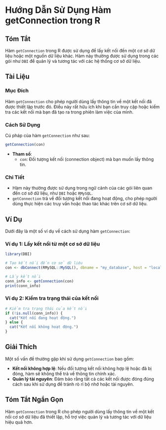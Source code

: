 <!--
Meta Description: # Hướng Dẫn Sử Dụng Hàm getConnection trong R ## Tóm Tắt Hàm `getConnection` trong R được sử dụng để lấy kết nối đến một cơ sở dữ liệu hoặc một nguồn ...
Meta Keywords: kết, nối, getconnection, liệu, hàm
-->

# Hướng Dẫn Sử Dụng Hàm getConnection trong R

## Tóm Tắt
Hàm `getConnection` trong R được sử dụng để lấy kết nối đến một cơ sở dữ liệu hoặc một nguồn dữ liệu khác. Hàm này thường được sử dụng trong các gói như `DBI` để quản lý và tương tác với các hệ thống cơ sở dữ liệu.

## Tài Liệu
### Mục Đích
Hàm `getConnection` cho phép người dùng lấy thông tin về một kết nối đã được thiết lập trước đó. Điều này rất hữu ích khi bạn cần truy cập hoặc kiểm tra các kết nối mà bạn đã tạo ra trong phiên làm việc của mình.

### Cách Sử Dụng
Cú pháp của hàm `getConnection` như sau:

```R
getConnection(con)
```

- **Tham số**:
  - `con`: Đối tượng kết nối (connection object) mà bạn muốn lấy thông tin.

### Chi Tiết
- Hàm này thường được sử dụng trong ngữ cảnh của các gói liên quan đến cơ sở dữ liệu, như `DBI` hoặc `RMySQL`.
- `getConnection` trả về đối tượng kết nối đang hoạt động, cho phép người dùng thực hiện các truy vấn hoặc thao tác khác trên cơ sở dữ liệu.

## Ví Dụ
Dưới đây là một số ví dụ về cách sử dụng hàm `getConnection`:

### Ví dụ 1: Lấy kết nối từ một cơ sở dữ liệu
```R
library(DBI)

# Tạo kết nối đến cơ sở dữ liệu
con <- dbConnect(RMySQL::MySQL(), dbname = "my_database", host = "localhost", username = "user", password = "password")

# Lấy kết nối
conn_info <- getConnection(con)
print(conn_info)
```

### Ví dụ 2: Kiểm tra trạng thái của kết nối
```R
# Kiểm tra trạng thái của kết nối
if (!is.null(conn_info)) {
  cat("Kết nối đang hoạt động.")
} else {
  cat("Kết nối không hoạt động.")
}
```

## Giải Thích
Một số vấn đề thường gặp khi sử dụng `getConnection` bao gồm:

- **Kết nối không hợp lệ**: Nếu đối tượng kết nối không hợp lệ hoặc đã bị đóng, hàm sẽ không thể trả về thông tin chính xác.
- **Quản lý tài nguyên**: Đảm bảo rằng tất cả các kết nối được đóng đúng cách sau khi sử dụng để tránh rò rỉ bộ nhớ hoặc tài nguyên.

## Tóm Tắt Ngắn Gọn
Hàm `getConnection` trong R cho phép người dùng lấy thông tin về một kết nối cơ sở dữ liệu đã thiết lập, hỗ trợ việc quản lý và tương tác với dữ liệu hiệu quả hơn.